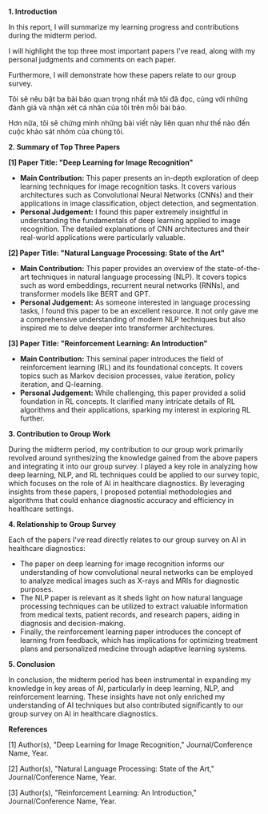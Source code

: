 **1. Introduction**

In this report, I will summarize my learning progress and contributions during the midterm period.

<!-- Trong báo cáo này, tôi sẽ tóm tắt lại tiến độ học tập và những đóng góp của tôi trong giai đoạn giữa kỳ. -->

I will highlight the top three most important papers I've read, along with my personal judgments and comments on each paper.

Furthermore, I will demonstrate how these papers relate to our group survey.

Tôi sẽ nêu bật ba bài báo quan trọng nhất mà tôi đã đọc, cùng với những đánh giá và nhận xét cá nhân của tôi trên mỗi bài báo.

Hơn nữa, tôi sẽ chứng minh những bài viết này liên quan như thế nào đến cuộc khảo sát nhóm của chúng tôi.

**2. Summary of Top Three Papers**

**[1] Paper Title: "Deep Learning for Image Recognition"**

- **Main Contribution:** This paper presents an in-depth exploration of deep learning techniques for image recognition tasks. It covers various architectures such as Convolutional Neural Networks (CNNs) and their applications in image classification, object detection, and segmentation.
- **Personal Judgement:** I found this paper extremely insightful in understanding the fundamentals of deep learning applied to image recognition. The detailed explanations of CNN architectures and their real-world applications were particularly valuable.

**[2] Paper Title: "Natural Language Processing: State of the Art"**

- **Main Contribution:** This paper provides an overview of the state-of-the-art techniques in natural language processing (NLP). It covers topics such as word embeddings, recurrent neural networks (RNNs), and transformer models like BERT and GPT.
- **Personal Judgement:** As someone interested in language processing tasks, I found this paper to be an excellent resource. It not only gave me a comprehensive understanding of modern NLP techniques but also inspired me to delve deeper into transformer architectures.

**[3] Paper Title: "Reinforcement Learning: An Introduction"**

- **Main Contribution:** This seminal paper introduces the field of reinforcement learning (RL) and its foundational concepts. It covers topics such as Markov decision processes, value iteration, policy iteration, and Q-learning.
- **Personal Judgement:** While challenging, this paper provided a solid foundation in RL concepts. It clarified many intricate details of RL algorithms and their applications, sparking my interest in exploring RL further.

**3. Contribution to Group Work**

During the midterm period, my contribution to our group work primarily revolved around synthesizing the knowledge gained from the above papers and integrating it into our group survey. I played a key role in analyzing how deep learning, NLP, and RL techniques could be applied to our survey topic, which focuses on the role of AI in healthcare diagnostics. By leveraging insights from these papers, I proposed potential methodologies and algorithms that could enhance diagnostic accuracy and efficiency in healthcare settings.

**4. Relationship to Group Survey**

Each of the papers I've read directly relates to our group survey on AI in healthcare diagnostics:

- The paper on deep learning for image recognition informs our understanding of how convolutional neural networks can be employed to analyze medical images such as X-rays and MRIs for diagnostic purposes.
- The NLP paper is relevant as it sheds light on how natural language processing techniques can be utilized to extract valuable information from medical texts, patient records, and research papers, aiding in diagnosis and decision-making.
- Finally, the reinforcement learning paper introduces the concept of learning from feedback, which has implications for optimizing treatment plans and personalized medicine through adaptive learning systems.

**5. Conclusion**

In conclusion, the midterm period has been instrumental in expanding my knowledge in key areas of AI, particularly in deep learning, NLP, and reinforcement learning. These insights have not only enriched my understanding of AI techniques but also contributed significantly to our group survey on AI in healthcare diagnostics.

**References**

[1] Author(s), "Deep Learning for Image Recognition," Journal/Conference Name, Year.

[2] Author(s), "Natural Language Processing: State of the Art," Journal/Conference Name, Year.

[3] Author(s), "Reinforcement Learning: An Introduction," Journal/Conference Name, Year.

